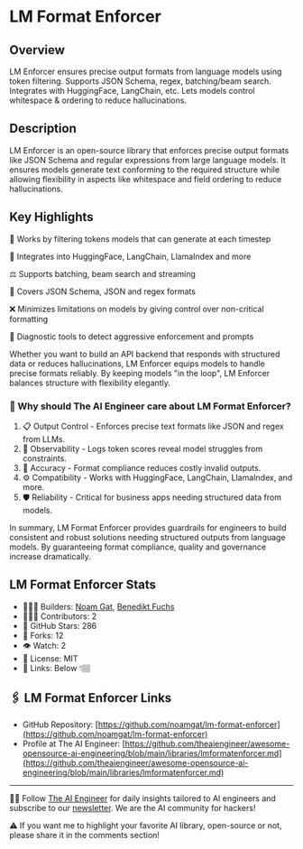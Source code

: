 # LM Format Enforcer
## Overview
LM Enforcer ensures precise output formats from language models using token filtering. Supports JSON Schema, regex, batching/beam search. Integrates with HuggingFace, LangChain, etc. Lets models control whitespace & ordering to reduce hallucinations.

## Description
LM Enforcer is an open-source library that enforces precise output formats like JSON Schema and regular expressions from large language models. It ensures models generate text conforming to the required structure while allowing flexibility in aspects like whitespace and field ordering to reduce hallucinations.

## Key Highlights

🔣 Works by filtering tokens models that can generate at each timestep

🤗 Integrates into HuggingFace, LangChain, LlamaIndex and more

⚖️ Supports batching, beam search and streaming

📐 Covers JSON Schema, JSON and regex formats

❌ Minimizes limitations on models by giving control over non-critical formatting

🔎 Diagnostic tools to detect aggressive enforcement and prompts

Whether you want to build an API backend that responds with structured data or reduces hallucinations, LM Enforcer equips models to handle precise formats reliably. By keeping models "in the loop", LM Enforcer balances structure with flexibility elegantly.

### 🤔 Why should The AI Engineer care about LM Format Enforcer?
1. 📋 Output Control - Enforces precise text formats like JSON and regex from LLMs.
2. 🔬 Observability - Logs token scores reveal model struggles from constraints.
3. 🎯 Accuracy - Format compliance reduces costly invalid outputs.
4. ⚙️ Compatibility - Works with HuggingFace, LangChain, LlamaIndex, and more.
5. 🛡 Reliability - Critical for business apps needing structured data from models.

In summary, LM Format Enforcer provides guardrails for engineers to build consistent and robust solutions needing structured outputs from language models. By guaranteeing format compliance, quality and governance increase dramatically.

## LM Format Enforcer Stats
* 👷🏽‍♀️ Builders: [Noam Gat](https://www.linkedin.com/in/noamgat), [Benedikt Fuchs](https://www.linkedin.com/in/benedikt-fuchs-020a1b100/)
* 👩🏽‍💻 Contributors: 2
* 💫 GitHub Stars: 286
* 🍴 Forks: 12
* 👁️ Watch: 2
* 🪪 License: MIT
* 🔗 Links: Below 👇🏽

## 🖇️ LM Format Enforcer Links
* GitHub Repository: [https://github.com/noamgat/lm-format-enforcer](https://github.com/noamgat/lm-format-enforcer)
* Profile at The AI Engineer: [https://github.com/theaiengineer/awesome-opensource-ai-engineering/blob/main/libraries/lmformatenforcer.md](https://github.com/theaiengineer/awesome-opensource-ai-engineering/blob/main/libraries/lmformatenforcer.md)

---
🧙🏽 Follow [The AI Engineer](https://www.linkedin.com/company/theaiengineer/) for daily insights tailored to AI engineers and subscribe to our [newsletter](http://theaiengineerco.substack.com). We are the AI community for hackers!

⚠️ If you want me to highlight your favorite AI library, open-source or not, please share it in the comments section!
